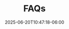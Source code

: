 ---
weight: 999
title: "FAQs"
description: "Get answers to questions about me."
icon: "article"
date: "2025-06-20T10:47:18-06:00"
lastmod: "2025-06-20T10:47:18-06:00"
draft: false
toc: true
---